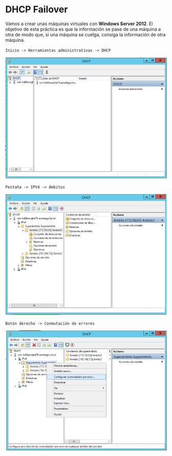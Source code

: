 # DHCP Failover

Vamos a crear unas máquinas virtuales con **Windows Server 2012**. El objetivo de esta práctica es que la información se pase de una máquina a otra de modo que, si una máquina se cuelga, consiga la información de otra máquina.

`Inicio -> Herramientas administrativas -> DHCP`

![](./img/1.png)

`Pestaña -> IPV4 -> Ámbitos`

![](./img/2.png)

`Botón derecho -> Conmutación de errores`

![](./img/3.png)
